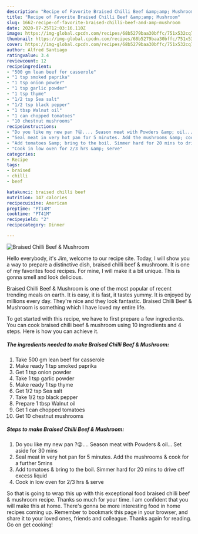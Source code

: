 ```yaml
---
description: "Recipe of Favorite Braised Chilli Beef &amp;amp; Mushroom"
title: "Recipe of Favorite Braised Chilli Beef &amp;amp; Mushroom"
slug: 1662-recipe-of-favorite-braised-chilli-beef-and-amp-mushroom
date: 2020-07-25T12:03:16.110Z
image: https://img-global.cpcdn.com/recipes/68b5279baa30bffc/751x532cq70/braised-chilli-beef-mushroom-recipe-main-photo.jpg
thumbnail: https://img-global.cpcdn.com/recipes/68b5279baa30bffc/751x532cq70/braised-chilli-beef-mushroom-recipe-main-photo.jpg
cover: https://img-global.cpcdn.com/recipes/68b5279baa30bffc/751x532cq70/braised-chilli-beef-mushroom-recipe-main-photo.jpg
author: Alfred Santiago
ratingvalue: 3.4
reviewcount: 12
recipeingredient:
- "500 gm lean beef for casserole"
- "1 tsp smoked paprika"
- "1 tsp onion powder"
- "1 tsp garlic powder"
- "1 tsp thyme"
- "1/2 tsp Sea salt"
- "1/2 tsp black pepper"
- "1 tbsp Walnut oil"
- "1 can chopped tomatoes"
- "10 chestnut mushrooms"
recipeinstructions:
- "Do you like my new pan ?😜.... Season meat with Powders &amp; oil... Set aside for 30 mins"
- "Seal meat in very hot pan for 5 minutes. Add the mushrooms &amp; cook for a further 5mins"
- "Add tomatoes &amp; bring to the boil. Simmer hard for 20 mins to drive off excess liquid"
- "Cook in low oven for 2/3 hrs &amp; serve"
categories:
- Recipe
tags:
- braised
- chilli
- beef

katakunci: braised chilli beef 
nutrition: 147 calories
recipecuisine: American
preptime: "PT14M"
cooktime: "PT41M"
recipeyield: "2"
recipecategory: Dinner

---
```



![Braised Chilli Beef &amp; Mushroom](https://img-global.cpcdn.com/recipes/68b5279baa30bffc/751x532cq70/braised-chilli-beef-mushroom-recipe-main-photo.jpg)

Hello everybody, it's Jim, welcome to our recipe site. Today, I will show you a way to prepare a distinctive dish, braised chilli beef &amp; mushroom. It is one of my favorites food recipes. For mine, I will make it a bit unique. This is gonna smell and look delicious.

Braised Chilli Beef &amp; Mushroom is one of the most popular of recent trending meals on earth. It is easy, it is fast, it tastes yummy. It is enjoyed by millions every day. They're nice and they look fantastic. Braised Chilli Beef &amp; Mushroom is something which I have loved my entire life.




To get started with this recipe, we have to first prepare a few ingredients. You can cook braised chilli beef &amp; mushroom using 10 ingredients and 4 steps. Here is how you can achieve it.

<!--inarticleads1-->

##### The ingredients needed to make Braised Chilli Beef &amp; Mushroom:

1. Take 500 gm lean beef for casserole
1. Make ready 1 tsp smoked paprika
1. Get 1 tsp onion powder
1. Take 1 tsp garlic powder
1. Make ready 1 tsp thyme
1. Get 1/2 tsp Sea salt
1. Take 1/2 tsp black pepper
1. Prepare 1 tbsp Walnut oil
1. Get 1 can chopped tomatoes
1. Get 10 chestnut mushrooms




<!--inarticleads2-->

##### Steps to make Braised Chilli Beef &amp; Mushroom:

1. Do you like my new pan ?😜.... Season meat with Powders &amp; oil... Set aside for 30 mins
1. Seal meat in very hot pan for 5 minutes. Add the mushrooms &amp; cook for a further 5mins
1. Add tomatoes &amp; bring to the boil. Simmer hard for 20 mins to drive off excess liquid
1. Cook in low oven for 2/3 hrs &amp; serve




So that is going to wrap this up with this exceptional food braised chilli beef &amp; mushroom recipe. Thanks so much for your time. I am confident that you will make this at home. There's gonna be more interesting food in home recipes coming up. Remember to bookmark this page in your browser, and share it to your loved ones, friends and colleague. Thanks again for reading. Go on get cooking!
